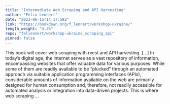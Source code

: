 ```yaml
---
title: "Intermediate Web Scraping and API Harvesting"
author: "Felix Lennert"
date: "2023-06-15T14:17:58Z"
link: "https://bookdown.org/f_lennert/workshop-ukraine/"
length_weight: "4.3%"
repo: "fellennert/workshop-ukraine_scraping_api"
pinned: false
---
```


This book will cover web scraping with rvest and API harvesting. [...] In today’s digital age, the internet serves as a vast repository of information, encompassing websites that offer valuable data for various purposes. While some of them are readily available to be “plucked” through an automated approach via suitable application programming interfaces (APIs), considerable amounts of information available on the web are primarily designed for human consumption and, therefore, not readily accessible for automated analysis or integration into data-driven projects. This is where web scraping ...
